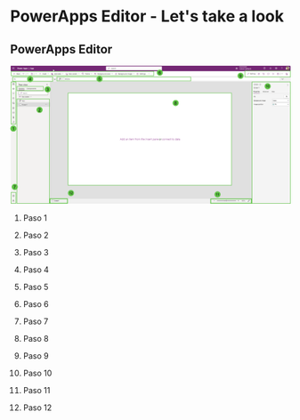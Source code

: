# PowerApps Editor - Let's take a look

## PowerApps Editor

![PowerApps1](/PowerApps/assets/Topic3/2023-11-07_22-23-31.png)

1. Paso 1

2. Paso 2

3. Paso 3

4. Paso 4

5. Paso 5

6. Paso 6

7. Paso 7

8. Paso 8

9. Paso 9

10. Paso 10

11. Paso 11

12. Paso 12